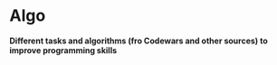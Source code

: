 # Algo

**Different tasks and algorithms (fro Codewars and other sources) to improve programming skills**
